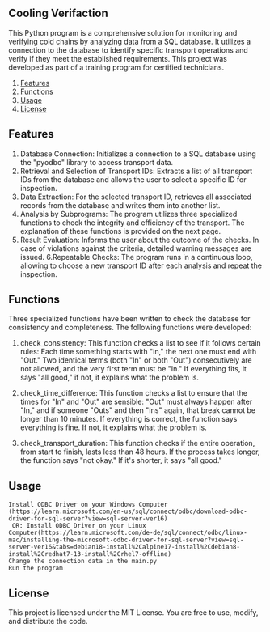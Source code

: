 ## Cooling Verifaction

This Python program is a comprehensive solution for monitoring and verifying cold chains by analyzing data from a SQL database. It utilizes a connection to the database to identify specific transport operations and verify if they meet the established requirements. This project was developed as part of a training program for certified technicians.

1. [Features](#features)
2. [Functions](#functions)
5. [Usage](#Usage)
6. [License](#license)


## Features

 1. Database Connection: Initializes a connection to a SQL database using the "pyodbc" library to access transport data.
 2. Retrieval and Selection of Transport IDs: Extracts a list of all transport IDs from the database and allows the user to select a specific ID for inspection.
 3. Data Extraction: For the selected transport ID, retrieves all associated records from the database and writes them into another list.
 4. Analysis by Subprograms: The program utilizes three specialized functions to check the integrity and efficiency of the transport. The explanation of these functions is provided on the next page.
 5. Result Evaluation: Informs the user about the outcome of the checks. In case of violations against the criteria, detailed warning messages are issued.
 6.Repeatable Checks: The program runs in a continuous loop, allowing to choose a new transport ID after each analysis and repeat the inspection.

## Functions

Three specialized functions have been written to check the database for consistency and completeness. The following functions were developed:

1. check_consistency: This function checks a list to see if it follows certain rules: Each time something starts with "In," the next one must end with "Out." Two identical terms (both "In" or both "Out") consecutively are not allowed, and the very first term must be "In." If everything fits, it says "all good," if not, it explains what the problem is.

2. check_time_difference: This function checks a list to ensure that the times for "In" and "Out" are sensible: "Out" must always happen after "In," and if someone "Outs" and then "Ins" again, that break cannot be longer than 10 minutes. If everything is correct, the function says everything is fine. If not, it explains what the problem is.

3. check_transport_duration: This function checks if the entire operation, from start to finish, lasts less than 48 hours. If the process takes longer, the function says "not okay." If it's shorter, it says "all good."

## Usage

    Install ODBC Driver on your Windows Computer (https://learn.microsoft.com/en-us/sql/connect/odbc/download-odbc-driver-for-sql-server?view=sql-server-ver16)
     OR: Install ODBC Driver on your Linux Computer(https://learn.microsoft.com/de-de/sql/connect/odbc/linux-mac/installing-the-microsoft-odbc-driver-for-sql-server?view=sql-server-ver16&tabs=debian18-install%2Calpine17-install%2Cdebian8-install%2Credhat7-13-install%2Crhel7-offline)
    Change the connection data in the main.py
    Run the program    

## License

This project is licensed under the MIT License. You are free to use, modify, and distribute the code.
